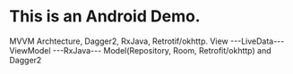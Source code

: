 # This is an Android Demo.
MVVM Archtecture, Dagger2, RxJava, Retrotif/okhttp.
View ---LiveData--- ViewModel ---RxJava--- Model(Repository, Room, Retrofit/okhttp) and Dagger2
